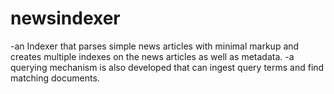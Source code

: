 newsindexer
===========
-an Indexer that parses simple news articles with minimal markup and creates multiple indexes on the news articles as well as metadata.
-a querying mechanism is also developed that can ingest query terms and find matching documents.
